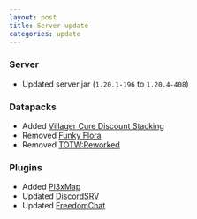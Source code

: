 ```yaml
---
layout: post
title: Server update
categories: update
---
```


### Server
* Updated server jar (`1.20.1-196` to `1.20.4-408`)  

### Datapacks
* Added [Villager Cure Discount Stacking](https://modrinth.com/datapack/villager-cure-discount-stacking)  
* Removed [Funky Flora](https://modrinth.com/datapack/funky-flora)
* Removed [TOTW:Reworked](https://modrinth.com/datapack/towers-of-the-wild-reworked)  

### Plugins
* Added [Pl3xMap](https://modrinth.com/plugin/pl3xmap)  
* Updated [DiscordSRV](https://modrinth.com/plugin/discordsrv)  
* Updated [FreedomChat](https://modrinth.com/plugin/freedomchat)  
